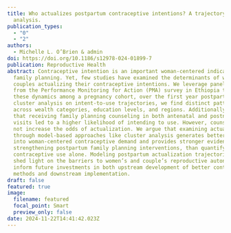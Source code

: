 ```yaml
---
title: Who actualizes postpartum contraceptive intentions? A trajectory cluster
  analysis.
publication_types:
  - "0"
  - "2"
authors:
  - Michelle L. O’Brien & admin
doi: https://doi.org/10.1186/s12978-024-01899-7
publication: Reproductive Health
abstract: Contraceptive intention is an important woman-centered indicator for
  family planning. Yet, few studies have examined the determinants of women or
  couples actualizing their contraceptive intentions. We leverage panel data
  from the Performance Monitoring for Action (PMA) survey in Ethiopia to examine
  these dynamics among a pregnancy cohort, over the first year postpartum. Using
  cluster analysis on intent-to-use trajectories, we find distinct patterns
  across wealth categories, education levels, and regions. Additionally, we find
  that receiving family planning counseling in both antenatal and postnatal care
  visits led to a higher likelihood of intending to use. However, counseling did
  not increase the odds of actualization. We argue that examining actualization
  through model-based approaches like cluster analysis generates better insight
  into woman-centered contraceptive demand and provides stronger evidence for
  strengthening postpartum family planning interventions, than quantifying
  contraceptive use alone. Modeling postpartum actualization trajectories can
  shed light on the barriers to women’s and couple’s reproductive autonomy and
  inform future investments in both upstream development of better contraceptive
  methods and downstream implementation.
draft: false
featured: true
image:
  filename: featured
  focal_point: Smart
  preview_only: false
date: 2024-11-22T14:41:42.023Z
---
```

